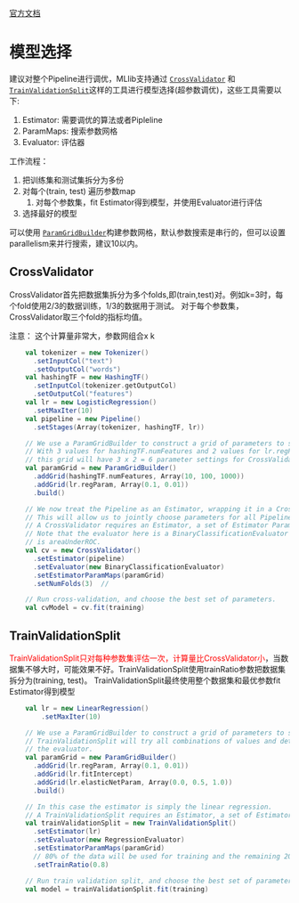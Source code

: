 [官方文档](https://spark.apache.org/docs/latest/ml-tuning.html)

# 模型选择

建议对整个Pipeline进行调优，MLlib支持通过 [`CrossValidator`](https://spark.apache.org/docs/latest/api/scala/org/apache/spark/ml/tuning/CrossValidator.html) 和 [`TrainValidationSplit`](https://spark.apache.org/docs/latest/api/scala/org/apache/spark/ml/tuning/TrainValidationSplit.html)这样的工具进行模型选择(超参数调优)，这些工具需要以下:

1. Estimator: 需要调优的算法或者Pipleline
2. ParamMaps: 搜索参数网格
3. Evaluator: 评估器

工作流程：

1. 把训练集和测试集拆分为多份
2. 对每个(train, test) 遍历参数map
   1. 对每个参数集，fit Estimator得到模型，并使用Evaluator进行评估
3. 选择最好的模型



可以使用 [`ParamGridBuilder`](https://spark.apache.org/docs/latest/api/scala/org/apache/spark/ml/tuning/ParamGridBuilder.html)构建参数网格，默认参数搜索是串行的，但可以设置parallelism来并行搜索，建议10以内。





## CrossValidator

CrossValidator首先把数据集拆分为多个folds,即(train,test)对。例如k=3时，每个fold使用2/3的数据训练，1/3的数据用于测试。 对于每个参数集，CrossValidator取三个fold的指标均值。

注意： 这个计算量非常大，参数网组合x k



```scala
    val tokenizer = new Tokenizer()
      .setInputCol("text")
      .setOutputCol("words")
    val hashingTF = new HashingTF()
      .setInputCol(tokenizer.getOutputCol)
      .setOutputCol("features")
    val lr = new LogisticRegression()
      .setMaxIter(10)
    val pipeline = new Pipeline()
      .setStages(Array(tokenizer, hashingTF, lr))

    // We use a ParamGridBuilder to construct a grid of parameters to search over.
    // With 3 values for hashingTF.numFeatures and 2 values for lr.regParam,
    // this grid will have 3 x 2 = 6 parameter settings for CrossValidator to choose from.
    val paramGrid = new ParamGridBuilder()
      .addGrid(hashingTF.numFeatures, Array(10, 100, 1000))
      .addGrid(lr.regParam, Array(0.1, 0.01))
      .build()

    // We now treat the Pipeline as an Estimator, wrapping it in a CrossValidator instance.
    // This will allow us to jointly choose parameters for all Pipeline stages.
    // A CrossValidator requires an Estimator, a set of Estimator ParamMaps, and an Evaluator.
    // Note that the evaluator here is a BinaryClassificationEvaluator and its default metric
    // is areaUnderROC.
    val cv = new CrossValidator()
      .setEstimator(pipeline)
      .setEvaluator(new BinaryClassificationEvaluator)
      .setEstimatorParamMaps(paramGrid)
      .setNumFolds(3)  // 

    // Run cross-validation, and choose the best set of parameters.
    val cvModel = cv.fit(training)

```



## TrainValidationSplit

<font color=red>TrainValidationSplit只对每种参数集评估一次，计算量比CrossValidator小</font>，当数据集不够大时，可能效果不好。TrainValidationSplit使用trainRatio参数把数据集拆分为(training, test)。  TrainValidationSplit最终使用整个数据集和最优参数fit Estimator得到模型



```scala
    val lr = new LinearRegression()
        .setMaxIter(10)

    // We use a ParamGridBuilder to construct a grid of parameters to search over.
    // TrainValidationSplit will try all combinations of values and determine best model using
    // the evaluator.
    val paramGrid = new ParamGridBuilder()
      .addGrid(lr.regParam, Array(0.1, 0.01))
      .addGrid(lr.fitIntercept)
      .addGrid(lr.elasticNetParam, Array(0.0, 0.5, 1.0))
      .build()

    // In this case the estimator is simply the linear regression.
    // A TrainValidationSplit requires an Estimator, a set of Estimator ParamMaps, and an Evaluator.
    val trainValidationSplit = new TrainValidationSplit()
      .setEstimator(lr)
      .setEvaluator(new RegressionEvaluator)
      .setEstimatorParamMaps(paramGrid)
      // 80% of the data will be used for training and the remaining 20% for validation.
      .setTrainRatio(0.8)

    // Run train validation split, and choose the best set of parameters.
    val model = trainValidationSplit.fit(training)
```

